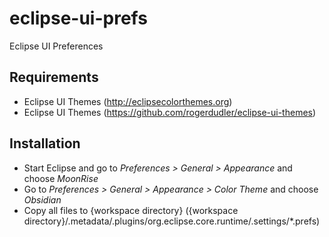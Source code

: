 eclipse-ui-prefs
================

Eclipse UI Preferences

Requirements
------------

* Eclipse UI Themes (http://eclipsecolorthemes.org)
* Eclipse UI Themes (https://github.com/rogerdudler/eclipse-ui-themes)

Installation
------------

* Start Eclipse and go to *Preferences > General > Appearance* and choose *MoonRise*
* Go to *Preferences > General > Appearance > Color Theme* and choose *Obsidian*
* Copy all files to {workspace directory} ({workspace directory}/.metadata/.plugins/org.eclipse.core.runtime/.settings/*.prefs)
